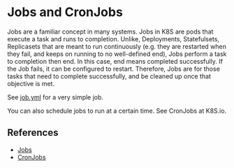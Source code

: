 # Jobs and CronJobs #

Jobs are a familiar concept in many systems.  Jobs in K8S are pods that execute a task and runs to completion.  Unlike, Deployments, Statefulsets, Replicasets that are meant to run continuously (e.g. they are restarted when they fail, and keeps on running to no well-defined end), Jobs perform a task to completion then end.  In this case, end means completed successfully. If the Job fails, it can be configured to restart.  Therefore, Jobs are for those tasks that need to complete successfully, and be cleaned up once that objective is met.

See [job.yml](./job.yml) for a very simple job.

You can also schedule jobs to run at a certain time.  See CronJobs at K8S.io.

## References ##

- [Jobs](https://kubernetes.io/docs/concepts/workloads/controllers/jobs-run-to-completion/)
- [CronJobs](https://kubernetes.io/docs/concepts/workloads/controllers/cron-jobs/)